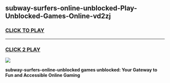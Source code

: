 
## subway-surfers-online-unblocked-Play-Unblocked-Games-Online-vd2zj
<h3>
<a href="https://premium76.site?title=subway-surfers-online-unblocked&ref=25A">CLICK TO PLAY</a></h3>
<hr>

<h3>
<a href="https://premium76.site?title=subway-surfers-online-unblocked&ref=25A">CLICK 2 PLAY</a>
  
</h3>

<a href="https://premium76.site?title=subway-surfers-online-unblocked&ref=25A"><img src="https://clearcache.store/games.png"></a>


**subway-surfers-online-unblocked games unblocked: Your Gateway to Fun and Accessible Online Gaming**
